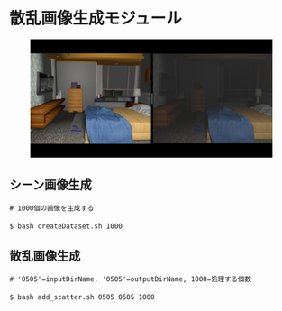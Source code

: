 # 散乱画像生成モジュール

<p align="center">
<img src="readme.png" alt="Front readme image" width=430>
</p>

## シーン画像生成
```
# 1000個の画像を生成する

$ bash createDataset.sh 1000
```

## 散乱画像生成
```
# '0505'=inputDirName, '0505'=outputDirName, 1000=処理する個数

$ bash add_scatter.sh 0505 0505 1000
```
